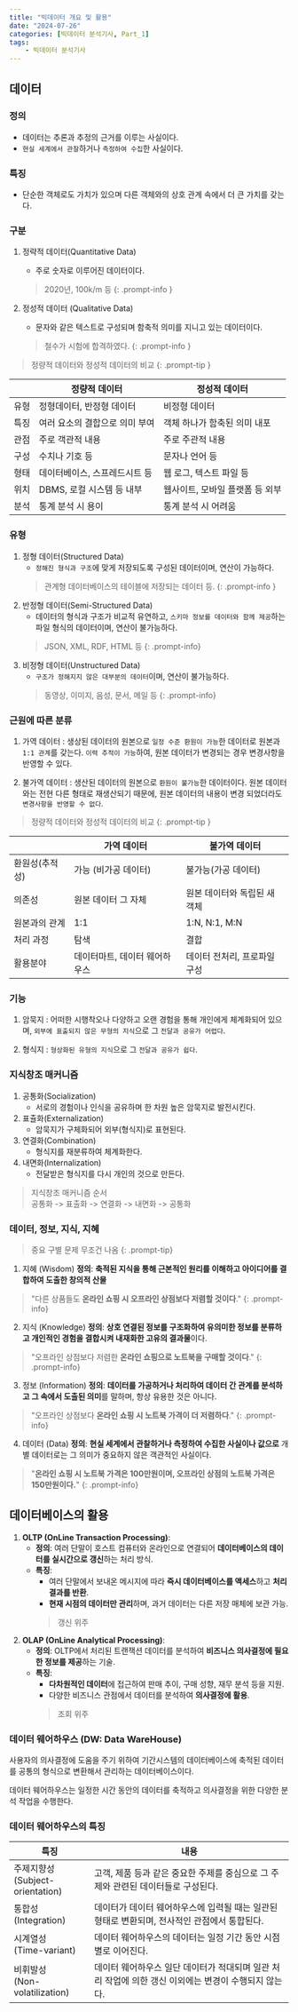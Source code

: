 ```yaml
---
title: "빅데이터 개요 및 활용"
date: "2024-07-26"
categories: [빅데이터 분석기사, Part_1]
tags:
    - 빅데이터 분석기사
---
```




## 데이터
### 정의
* 데이터는 추론과 추정의 근거를 이루는 사실이다.
* `현실 세계에서 관찰`하거나 `측정하여 수집`한 사실이다.

### 특징
* 단순한 객체로도 가치가 있으며 다른 객체와의 상호 관계 속에서 더 큰 가치를 갖는다. 

### 구분
1. 정략적 데이터(Quantitative Data)
    * 주로 숫자로 이루어진 데이터이다.

    > 2020년, 100k/m 등
    {: .prompt-info }

2. 정성적 데이터 (Qualitative Data)
    * 문자와 같은 텍스트로 구성되며 함축적 의미를 지니고 있는 데이터이다.
    > 철수가 시험에 합격하였다.
    {: .prompt-info }

> 정량적 데이터와 정성적 데이터의 비교
{: .prompt-tip }

| | 정량적 데이터 | 정성적 데이터 |
|----|-----|----|
| 유형 | 정형데이터, 반정형 데이터 | 비정형 데이터 |
| 특징 | 여러 요소의 결합으로 의미 부여 | 객체 하나가 함축된 의미 내포 | 
| 관점 | 주로 객관적 내용 | 주로 주관적 내용 | 
| 구성 | 수치나 기호 등 | 문자나 언어 등 |
| 형태 | 데이터베이스, 스프레드시트 등 | 웹 로그, 텍스트 파일 등|
| 위치 | DBMS, 로컬 시스템 등 내부 | 웹사이트, 모바일 플랫폼 등 외부 |
| 분석 | 통계 분석 시 용이 | 통계 분석 시 어려움 |



### 유형 

1. 정형 데이터(Structured Data)
    * `정해진 형식과 구조`에 맞게 저장되도록 구성된 데이터이며, 연산이 가능하다. 
    > 관계형 데이터베이스의 테이블에 저장되는 데이터 등.
    {: .prompt-info }
2. 반정형 데이터(Semi-Structured Data)
    * 데이터의 형식과 구조가 비교적 유연하고, `스키마 정보를 데이터와 함께 제공`하는 파일 형식의 데이터이며, 연산이 불가능하다.
    > JSON, XML, RDF, HTML 등
    {: .prompt-info}
3. 비정형 데이터(Unstructured Data)
    * `구조가 정해지지 않은 대부분의 데이터`이며, 연산이 불가능하다.
    > 동영상, 이미지, 음성, 문서, 메일 등
    {: .prompt-info}

### 근원에 따른 분류

1. 가역 데이터 : 생상된 데이터의 원본으로 `일정 수준 환원이 가능`한 데이터로 원본과 `1:1 관계`를 갖는다. `이력 추적이 가능`하여, 원본 데이터가 변경되는 경우 변경사항을 반영할 수 있다.

2. 불가역 데이터 : 생산된 데이터의 원본으로 `환원이 불가능`한 데이터이다. 원본 데이터와는 전현 다른 형태로 재생산되기 때문에, 원본 데이터의 내용이 변경 되었더라도 `변경사항을 반영할 수 없다`.


> 정량적 데이터와 정성적 데이터의 비교
{: .prompt-tip }

| | 가역 데이터| 불가역 데이터|
|---|---|---|
| 환원성(추적성) | 가능 (비가공 데이터) | 불가능(가공 데이터)|
| 의존성 | 원본 데이터 그 자체 | 원본 데이터와 독립된 새 객체 |
| 원본과의 관계 | 1:1 | 1:N, N:1, M:N|
|처리 과정 | 탐색 | 결합 | 
| 활용분야 | 데이터마트, 데이터 웨어하우스| 데이터 전처리, 프로파일 구성 |


### 기능 

1. 암묵지 : 어떠한 시행착오나 다양하고 오랜 경험을 통해 개인에게 체계화되어 있으며, `외부에 표출되지 않은 무형의 지식`으로 그 `전달과 공유가 어렵다`.

2. 형식지 : `형상화된 유형의 지식`으로 그 `전달과 공유가 쉽다`.

### 지식창조 매커니즘 

1. 공통화(Socialization) 
    * 서로의 경험이나 인식을 공유하며 한 차원 높은 암묵지로 발전시킨다.
2. 표츌화(Externalization) 
    * 암묵지가 구체화되어 외부(형식지)로 표현된다.
3. 연결화(Combination)
    * 형식지를 재분류하여 체계화한다.
4. 내면화(Internalization)
    * 전달받은 형식지를 다시 개인의 것으로 만든다.

 > 지식창조 매커니즘 순서 <br>
    공통화 -> 표출화 -> 연결화 -> 내면화 -> 공통화

### 데이터, 정보, 지식, 지혜
> 중요 구별 문제 무조건 나옴
{: .prompt-tip}

1. 지혜 (Wisdom)
**정의**: **축적된 지식을 통해 근본적인 원리를 이해하고 아이디어를 결합하여 도출한 창의적 산물**  
> "다른 상품들도 **온라인 쇼핑 시 오프라인 상점보다 저렴할 것이다**."
{: .prompt-info}

2. 지식 (Knowledge)
**정의**: **상호 연결된 정보를 구조화하여 유의미한 정보를 분류하고 개인적인 경험을 결합시켜 내재화한 고유의 결과물**이다.  
> "오프라인 상점보다 저렴한 **온라인 쇼핑으로 노트북을 구매할 것이다**."
{: .prompt-info}

3. 정보 (Information)
**정의**: **데이터를 가공하거나 처리하여 데이터 간 관계를 분석하고 그 속에서 도출된 의미**를 말하며, 항상 유용한 것은 아니다.  
> "오프라인 상점보다 **온라인 쇼핑 시 노트북 가격이 더 저렴하다**."
{: .prompt-info}

4. 데이터 (Data)
**정의**: **현실 세계에서 관찰하거나 측정하여 수집한 사실이나 값으로** 개별 데이터로는 그 의미가 중요하지 않은 객관적인 사실이다.  
> "**온라인 쇼핑 시 노트북 가격은 100만원이며, 오프라인 상점의 노트북 가격은 150만원이다.**"
{: .prompt-info}


## 데이터베이스의 활용

1. **OLTP (OnLine Transaction Processing)**: 
   - **정의**: 여러 단말이 호스트 컴퓨터와 온라인으로 연결되어 **데이터베이스의 데이터를 실시간으로 갱신**하는 처리 방식.
   - **특징**:
     - 여러 단말에서 보내온 메시지에 따라 **즉시 데이터베이스를 액세스**하고 **처리 결과를 반환**.
     - **현재 시점의 데이터만 관리**하며, 과거 데이터는 다른 저장 매체에 보관 가능.
     > 갱신 위주 
2. **OLAP (OnLine Analytical Processing)**:
   - **정의**: OLTP에서 처리된 트랜잭션 데이터를 분석하여 **비즈니스 의사결정에 필요한 정보를 제공**하는 기술.
   - **특징**:
     - **다차원적인 데이터**에 접근하여 판매 추이, 구매 성향, 재무 분석 등을 지원.
     - 다양한 비즈니스 관점에서 데이터를 분석하여 **의사결정에 활용**.
     > 조회 위주

     
### 데이터 웨어하우스 (DW: Data WareHouse)

사용자의 의사결정에 도움을 주기 위하여 기간시스템의 데이터베이스에 축적된 데이터를 공통의 형식으로 변환해서 관리하는 데이터베이스이다.

데이터 웨어하우스는 일정한 시간 동안의 데이터를 축적하고 의사결정을 위한 다양한 분석 작업을 수행한다.

### 데이터 웨어하우스의 특징

| 특징 | 내용 | 
| --- | --- |
| 주제지향성<br>(Subject-orientation) | 고객, 제품 등과 같은 중요한 주제를 중심으로 그 주제와 관련된 데이터들로 구성된다.|
| 통합성<br>(Integration) | 데이터가 데이터 웨어하우스에 입력될 때는 일관된 형태로 변환되며, 전사적인 관점에서 통합된다. |
| 시계열성<br>(Time-variant) | 데이터 웨어하우스의 데이터는 일정 기간 동안 시점별로 이어진다. |
| 비휘발성<br>(Non-volatilization) | 데이터 웨어하우스 일단 데이터가 적대되며 일관 처리 작업에 의한 갱신 이외에는 변경이 수행되지 않는다. |

